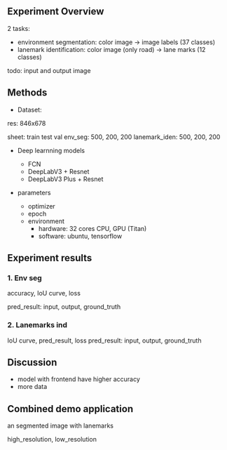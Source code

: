 ## Experiment Overview

2 tasks:

* environment segmentation: color image -> image labels (37 classes)
* lanemark identification: color image (only road) -> lane marks (12 classes)

todo: input and output image

## Methods

* Dataset:

res: 846x678

sheet:
train test val
env_seg: 500, 200, 200
lanemark_iden: 500, 200, 200

* Deep learnning models
    * FCN
    * DeepLabV3 + Resnet
    * DeepLabV3 Plus + Resnet

* parameters
  * optimizer
  * epoch
  * environment
    * hardware: 32 cores CPU, GPU (Titan)
    * software: ubuntu, tensorflow

## Experiment results

### 1. Env seg 

accuracy, IoU curve, loss

pred_result: input, output, ground_truth

### 2. Lanemarks ind

IoU curve, pred_result, loss
pred_result: input, output, ground_truth

## Discussion

* model with frontend have higher accuracy
* more data

## Combined demo application

an segmented image with lanemarks

high_resolution, low_resolution

